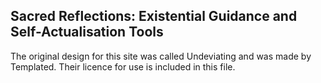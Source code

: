 ## Sacred Reflections: Existential Guidance and Self-Actualisation Tools ##

The original design for this site was called Undeviating and was made by Templated. Their licence for use is included in this file.